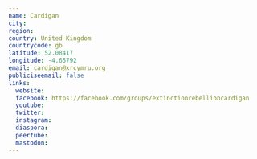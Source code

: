 ```yaml
---
name: Cardigan
city:
region:
country: United Kingdom
countrycode: gb
latitude: 52.08417
longitude: -4.65792
email: cardigan@xrcymru.org
publiciseemail: false
links:
  website:
  facebook: https://facebook.com/groups/extinctionrebellioncardigan
  youtube:
  twitter:
  instagram:
  diaspora:
  peertube:
  mastodon:
---
```

